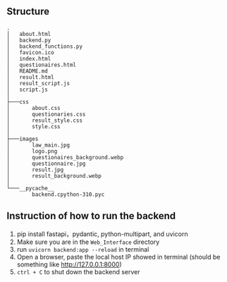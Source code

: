 ## Structure

```
.
│   about.html
│   backend.py
│   backend_functions.py
│   favicon.ico
│   index.html
│   questionaires.html
│   README.md
│   result.html
│   result_script.js
│   script.js
│
├───css
│       about.css
│       questionaries.css
│       result_style.css
│       style.css
│
├───images
│       law_main.jpg
│       logo.png
│       questionaires_background.webp
│       questionnaire.jpg
│       result.jpg
│       result_background.webp
│
└───__pycache__
        backend.cpython-310.pyc
```


## Instruction of how to run the backend

1. pip install fastapi，pydantic, python-multipart, and uvicorn
2. Make sure you are in the `Web_Interface` directory
3. run `uvicorn backend:app --reload` in terminal
4. Open a browser, paste the local host IP showed in terminal (should be something like http://127.0.0.1:8000)
5. `ctrl + C` to shut down the backend server